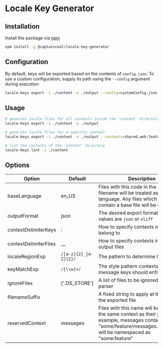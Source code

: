 # Locale Key Generator

## Installation

Install the package via [npm](https://www.npmjs.com/)

```bash
npm install -g @captaincool/locale-key-generator
```

## Configuration

By default, keys will be exported based on the contents of `config.json`. To use a custom configuration, supply its path using the `--config` argument during execution

```bash
locale-keys export -i ./content -o ./output --config=customConfig.json
```

## Usage

```bash
# generate locale files for all contexts inside the 'content' directory and output them to 'output'
locale-keys export -i ./content -o ./output

# generate locale files for a specific context
locale-keys export -i ./content -o ./output --contexts=shared,web:feature

# lint the contents of the 'content' directory
locale-keys lint -i ./content
```

## Options

| Option                | Default               | Description                                                                                                                                                                               |
| --------------------- | --------------------- | ----------------------------------------------------------------------------------------------------------------------------------------------------------------------------------------- |
| baseLanguage          | en_US                 | Files with this code in the suffix of the filename will be treated as the base language. Any files which don't contain a base file will be discarded.                                     |
| outputFormat          | json                  | The desired export format. Possible values are `json` or `xliff`                                                                                                                          |
| contextDelimiterKeys  | :                     | How to specify contexts messages belong to                                                                                                                                                |
| contextDelimiterFiles | \_\_                  | How to specify contexts in the final output files                                                                                                                                         |
| localeRegionExp       | `/[a-z]{2}_[A-Z]{2}/` | The pattern to determine locale                                                                                                                                                           |
| keyMatchExp           | `/[\\w]+/`            | The style pattern contexts and message keys should enforce                                                                                                                                |
| ignoreFiles           | ['.DS_STORE']         | A list of files to be ignored by the parser                                                                                                                                               |
| filenameSuffix        |                       | A fixed string to apply at the end of the exported file                                                                                                                                   |
| reservedContext       | messages              | Files with this name will be rolled into the same context as their parent. For example, messages contained inside "some/feature/messages.en_US.json" will be namespaced as "some:feature" |
